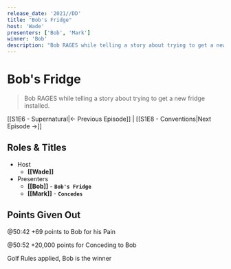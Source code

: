 ```yaml
---
release_date: '2021//DD'
title: "Bob's Fridge"
host: 'Wade'
presenters: ['Bob', 'Mark']
winner: 'Bob'
description: "Bob RAGES while telling a story about trying to get a new fridge installed."
---
```


# Bob's Fridge

> Bob RAGES while telling a story about trying to get a new fridge installed.

[[S1E6 - Supernatural|← Previous Episode]] | [[S1E8 - Conventions|Next Episode →]]

## Roles & Titles

- Host
  - **[[Wade]]**
- Presenters
  - **[[Bob]]** - **`Bob's Fridge`**
  - **[[Mark]]** - **`Concedes`**

## Points Given Out

@50:42 +69 points to Bob for his Pain

@50:52 +20,000 points for Conceding to Bob

Golf Rules applied, Bob is the winner